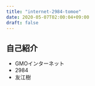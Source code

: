```yaml
---
title: "internet-2984-tomoe"
date: 2020-05-07T02:00:04+09:00
draft: false
---
```


## 自己紹介
- GMOインターネット
- 2984
- 友江樹
